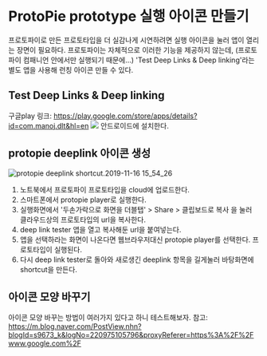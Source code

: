 # ProtoPie prototype 실행 아이콘 만들기
프로토파이로 만든 프로토타입을 더 실감나게 시연하려면 실행 아이콘을 눌러 앱이 열리는 장면이 필요하다.
프로토파이는 자체적으로 이러한 기능을 제공하지 않는데, (프로토파이 컴패니언 안에서만 실행되기 때문에...)
'Test Deep Links & Deep linking'라는 별도 앱을 사용해 런칭 아이콘 만들 수 있다.

## Test Deep Links & Deep linking
구글play 링크: https://play.google.com/store/apps/details?id=com.manoj.dlt&hl=en
![](https://cl.ly/e2ecfb/Image%202019-11-16%20at%204.31.04%20%EC%98%A4%ED%9B%84.png)
안드로이드에 설치한다.

## protopie deeplink 아이콘 생성
![protopie deeplink shortcut.2019-11-16 15_54_26](https://i.imgur.com/F1GMzob.gif)
1. 노트북에서 프로토파이 프로토타입을 cloud에 업로드한다.
2. 스마트폰에서 protopie player로 실행한다.
3. 실행화면에서 '두손가락으로 화면을 더블탭' > Share > 클립보드로 복사 을 눌러 클라우드상의 프로토타입의 url을 복사한다.
3. deep link tester  앱을 열고 복사해둔 url을 붙여넣는다.
4. 앱을 선택하라는 화면이 나온다면 웹브라우저대신 protopie player를 선택한다. 프로토타입이 실행된다.
4. 다시  deep link tester로 돌아와 새로생긴 deeplink 항목을 길게눌러 바탕화면에  shortcut을 만든다.

## 아이콘 모양 바꾸기
아이콘 모양 바꾸는 방법이 여러가지 있다고 하니 테스트해보자.
참고: https://m.blog.naver.com/PostView.nhn?blogId=s9673_k&logNo=220975105796&proxyReferer=https%3A%2F%2Fwww.google.com%2F

